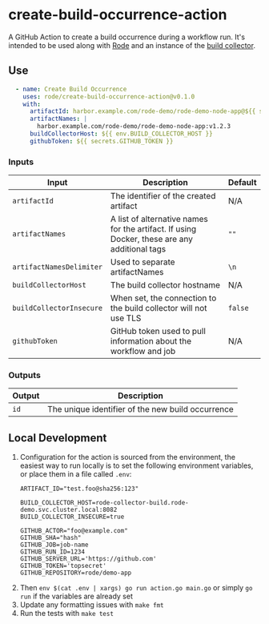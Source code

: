 # create-build-occurrence-action

A GitHub Action to create a build occurrence during a workflow run.
It's intended to be used along with [Rode](https://github.com/rode/rode) and an instance of the [build collector](https://github.com/rode/collector-build).

## Use

```yaml
  - name: Create Build Occurrence
    uses: rode/create-build-occurrence-action@v0.1.0
    with:
      artifactId: harbor.example.com/rode-demo/rode-demo-node-app@${{ steps.build.outputs.digest }}
      artifactNames: |
        harbor.example.com/rode-demo/rode-demo-node-app:v1.2.3
      buildCollectorHost: ${{ env.BUILD_COLLECTOR_HOST }}
      githubToken: ${{ secrets.GITHUB_TOKEN }}
```

### Inputs

| Input                    | Description                                                                                  | Default |
|--------------------------|----------------------------------------------------------------------------------------------|---------|
| `artifactId`             | The identifier of the created artifact                                                       | N/A     |
| `artifactNames`          | A list of alternative names for the artifact. If using Docker, these are any additional tags | `""`    |
| `artifactNamesDelimiter` | Used to separate artifactNames                                                               | `\n`    |
| `buildCollectorHost`     | The build collector hostname                                                                 | N/A     |
| `buildCollectorInsecure` | When set, the connection to the build collector will not use TLS                             | `false` |
| `githubToken`            | GitHub token used to pull information about the workflow and job                             | N/A     |

### Outputs

| Output | Description                                       |
|--------|---------------------------------------------------|
| `id`   | The unique identifier of the new build occurrence |

## Local Development

1. Configuration for the action is sourced from the environment, the easiest way to run locally is to set the following environment variables,
or place them in a file called `.env`:
    ```
    ARTIFACT_ID="test.foo@sha256:123"
    
    BUILD_COLLECTOR_HOST=rode-collector-build.rode-demo.svc.cluster.local:8082
    BUILD_COLLECTOR_INSECURE=true
    
    GITHUB_ACTOR="foo@example.com"
    GITHUB_SHA="hash"
    GITHUB_JOB=job-name
    GITHUB_RUN_ID=1234
    GITHUB_SERVER_URL='https://github.com'
    GITHUB_TOKEN='topsecret'
    GITHUB_REPOSITORY=rode/demo-app
    ```
1. Then `env $(cat .env | xargs) go run action.go main.go` or simply `go run` if the variables are already set
1. Update any formatting issues with `make fmt`
1. Run the tests with `make test`
